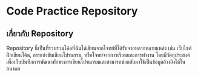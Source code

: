 # Code Practice Repository

## เกี่ยวกับ Repository

Repository นี้เป็นที่รวบรวมโค้ดที่ฉันได้เขียนจากโจทย์ที่ได้รับจากหลากหลายแหล่ง เช่น เว็บไซต์ฝึกเขียนโค้ด, การแข่งขันเขียนโปรแกรม, หรือโจทย์จากการเรียนและการทำงาน โดยมีวัตถุประสงค์เพื่อเก็บบันทึกการพัฒนาทักษะการเขียนโปรแกรมและสามารถนำกลับมาใช้เป็นข้อมูลอ้างอิงได้ในอนาคต
